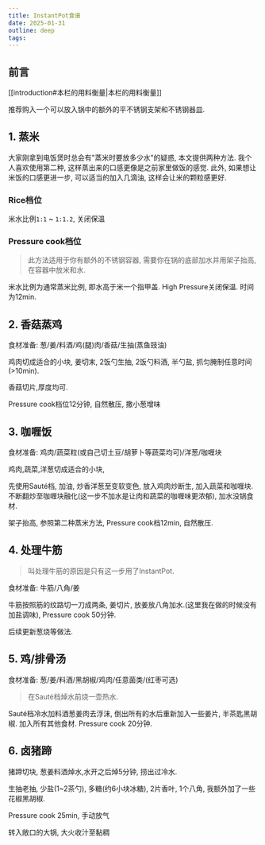 ```yaml
---
title: InstantPot食谱
date: 2025-01-31
outline: deep
tags:
---
```

## 前言

[[introduction#本栏的用料衡量|本栏的用料衡量]]

推荐购入一个可以放入锅中的额外的平不锈钢支架和不锈钢器皿.
## 1. 蒸米

大家刚拿到电饭煲时总会有"蒸米时要放多少水"的疑惑, 本文提供两种方法. 我个人喜欢使用第二种, 这样蒸出来的口感更像是之前家里做饭的感觉. 此外, 如果想让米饭的口感更进一步, 可以适当的加入几滴油, 这样会让米的颗粒感更好.

### Rice档位

米水比例`1:1` ~ `1:1.2`, 关闭保温
### Pressure cook档位

> 此方法适用于你有额外的不锈钢容器, 需要你在锅的底部加水并用架子抬高, 在容器中放米和水.

米水比例为通常蒸米比例, 即水高于米一个指甲盖. High Pressure关闭保温. 时间为12min.
## 2. 香菇蒸鸡
食材准备: 葱/姜/料酒/鸡(腿)肉/香菇/生抽(蒸鱼豉油)

鸡肉切成适合的小块, 姜切末, 2饭勺生抽, 2饭勺料酒, 半勺盐, 抓匀腌制任意时间(>10min).

香菇切片,厚度均可.

Pressure cook档位12分钟, 自然散压, 撒小葱增味
## 3. 咖喱饭
食材准备: 鸡肉/蔬菜粒(或自己切土豆/胡萝卜等蔬菜均可)/洋葱/咖喱块

鸡肉,蔬菜,洋葱切成适合的小块, 

先使用Sauté档, 加油, 炒香洋葱至变软变色, 放入鸡肉炒断生, 加入蔬菜和咖喱块. 不断翻炒至咖喱块融化(这一步不加水是让肉和蔬菜的咖喱味更浓郁), 加水没锅食材.

架子抬高, 参照第二种蒸米方法, Pressure cook档12min, 自然散压.

## 4. 处理牛筋
> 叫处理牛筋的原因是只有这一步用了InstantPot.

食材准备: 牛筋/八角/姜

牛筋按照筋的纹路切一刀成两条, 姜切片, 放姜放八角加水.(这里我在做的时候没有加盐调味), Pressure cook 50分钟.

后续更新葱烧等做法.
## 5. 鸡/排骨汤

食材准备: 葱/姜/料酒/黑胡椒/鸡肉/任意菌类/(红枣可选)

> 在Sauté档焯水前烧一壶热水.

Sauté档冷水加料酒葱姜肉去浮沫, 倒出所有的水后重新加入一些姜片, 半茶匙黑胡椒. 加入所有其他食材.
Pressure cook 20分钟.

## 6. 卤猪蹄

猪蹄切块, 葱姜料酒焯水,水开之后焯5分钟, 捞出过冷水.

生抽老抽, 少盐(1~2茶勺), 多糖(约6小块冰糖), 2片香叶, 1个八角, 我额外加了一些花椒黑胡椒.

Pressure cook 25min, 手动放气

转入敞口的大锅, 大火收汁至黏稠